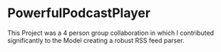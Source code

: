 # PowerfulPodcastPlayer
This Project was a 4 person group collaboration in which I contributed significantly to the Model creating a robust RSS feed parser.

